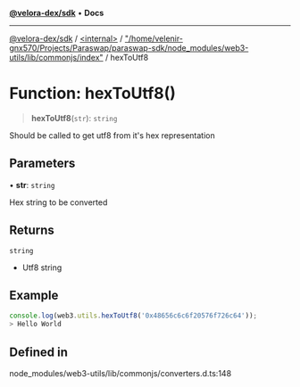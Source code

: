 [**@velora-dex/sdk**](../../../../README.md) • **Docs**

***

[@velora-dex/sdk](../../../../globals.md) / [\<internal\>](../../../README.md) / ["/home/velenir-gnx570/Projects/Paraswap/paraswap-sdk/node\_modules/web3-utils/lib/commonjs/index"](../README.md) / hexToUtf8

# Function: hexToUtf8()

> **hexToUtf8**(`str`): `string`

Should be called to get utf8 from it's hex representation

## Parameters

• **str**: `string`

Hex string to be converted

## Returns

`string`

- Utf8 string

## Example

```ts
console.log(web3.utils.hexToUtf8('0x48656c6c6f20576f726c64'));
> Hello World
```

## Defined in

node\_modules/web3-utils/lib/commonjs/converters.d.ts:148
